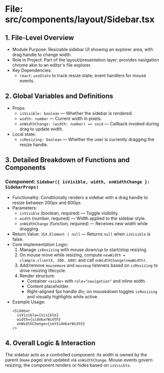 # File: src/components/layout/Sidebar.tsx

## 1. File-Level Overview

- Module Purpose: Resizable sidebar UI showing an explorer area, with drag handle to change width.
- Role in Project: Part of the layout/presentation layer; provides navigation chrome akin to an editor's file explorer.
- Key Dependencies:
  - `react`: `useState` to track resize state; event handlers for mouse events.

## 2. Global Variables and Definitions

- Props:
  - `isVisible: boolean` — Whether the sidebar is rendered.
  - `width: number` — Current width in pixels.
  - `onWidthChange: (width: number) => void` — Callback invoked during drag to update width.
- Local state:
  - `isResizing: boolean` — Whether the user is currently dragging the resize handle.

## 3. Detailed Breakdown of Functions and Components

### Component: `Sidebar({ isVisible, width, onWidthChange }: SidebarProps)`

- Functionality: Conditionally renders a sidebar with a drag handle to resize between 200px and 600px.
- Parameters:
  - `isVisible` (boolean, required) — Toggle visibility.
  - `width` (number, required) — Width applied to the sidebar style.
  - `onWidthChange` (function, required) — Receives new width while dragging.
- Return Value: `JSX.Element | null` — Returns `null` when `isVisible` is false.
- Core Implementation Logic:
  1. Manage `isResizing` with mouse down/up to start/stop resizing.
  2. On mouse move while resizing, compute `newWidth = clamp(e.clientX, 200..600)` and call `onWidthChange(newWidth)`.
  3. Add/remove `mousemove` and `mouseup` listeners based on `isResizing` to drive resizing lifecycle.
  4. Render structure:
     - Container `<aside>` with `role="navigation"` and inline width.
     - Content placeholder.
     - Right-aligned 1px handle div; on mousedown toggles `isResizing` and visually highlights while active.
- Example Usage:
  ```tsx
  <Sidebar
    isVisible={visible}
    width={sidebarWidth}
    onWidthChange={setSidebarWidth}
  />
  ```

## 4. Overall Logic & Interaction

The sidebar acts as a controlled component: its width is owned by the parent (`Home` page) and updated via `onWidthChange`. Mouse events govern resizing; the component renders or hides based on `isVisible`.
